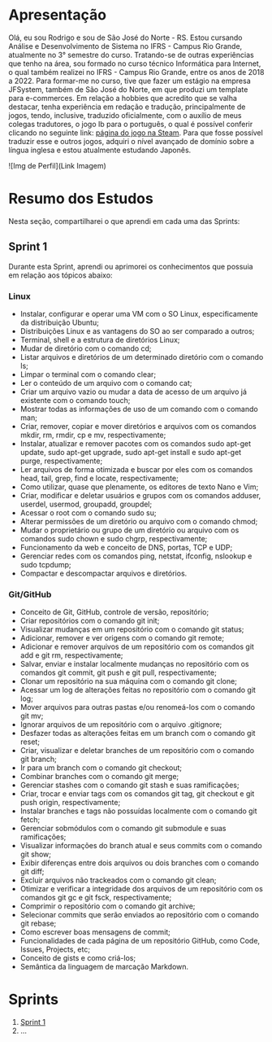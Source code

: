 # Apresentação

Olá, eu sou Rodrigo e sou de São José do Norte - RS. Estou cursando Análise e Desenvolvimento de Sistema no IFRS - Campus Rio Grande, atualmente no 3° semestre do curso.
Tratando-se de outras experiências que tenho na área, sou formado no curso técnico Informática para Internet, o qual também realizei no IFRS - Campus Rio Grande, entre os anos de 2018 a 2022. Para formar-me no curso, tive que fazer um estágio na empresa JFSystem, também de São José do Norte, em que produzi um template para e-commerces.
Em relação a hobbies que acredito que se valha destacar, tenha experiência em redação e tradução, principalmente de jogos, tendo, inclusive, traduzido oficialmente, com o auxílio de meus colegas tradutores, o jogo Ib para o português, o qual é possível conferir clicando no seguinte link: [página do jogo na Steam](https://store.steampowered.com/app/1901370/Ib/).
Para que fosse possível traduzir esse e outros jogos, adquiri o nível avançado de domínio sobre a língua inglesa e estou atualmente estudando Japonês.

![Img de Perfil](Link Imagem)

# Resumo dos Estudos

Nesta seção, compartilharei o que aprendi em cada uma das Sprints:

## Sprint 1

Durante esta Sprint, aprendi ou aprimorei os conhecimentos que possuia em relação aos tópicos abaixo:

### Linux

* Instalar, configurar e operar uma VM com o SO Linux, especificamente da distribuição Ubuntu;
* Distribuições Linux e as vantagens do SO ao ser comparado a outros;
* Terminal, shell e a estrutura de diretórios Linux;
* Mudar de diretório com o comando cd;
* Listar arquivos e diretórios de um determinado diretório com o comando ls;
* Limpar o terminal com o comando clear;
* Ler o conteúdo de um arquivo com o comando cat;
* Criar um arquivo vazio ou mudar a data de acesso de um arquivo já existente com o comando touch;
* Mostrar todas as informações de uso de um comando com o comando man;
* Criar, remover, copiar e mover diretórios e arquivos com os comandos mkdir, rm, rmdir, cp e mv, respectivamente;
* Instalar, atualizar e remover pacotes com os comandos sudo apt-get update, sudo apt-get upgrade, sudo apt-get install e sudo apt-get purge, respectivamente;
* Ler arquivos de forma otimizada e buscar por eles com os comandos head, tail, grep, find e locate, respectivamente;
* Como utilizar, quase que plenamente, os editores de texto Nano e Vim;
* Criar, modificar e deletar usuários e grupos com os comandos adduser, userdel, usermod, groupadd, groupdel;
* Acessar o root com o comando sudo su;
* Alterar permissões de um diretório ou arquivo com o comando chmod;
* Mudar o proprietário ou grupo de um diretório ou arquivo com os comandos sudo chown e sudo chgrp, respectivamente;
* Funcionamento da web e conceito de DNS, portas, TCP e UDP;
* Gerenciar redes com os comandos ping, netstat, ifconfig, nslookup e sudo tcpdump;
* Compactar e descompactar arquivos e diretórios.

### Git/GitHub

* Conceito de Git, GitHub, controle de versão, repositório;
* Criar repositórios com o comando git init;
* Visualizar mudanças em um repositório com o comando git status;
* Adicionar, remover e ver origens com o comando git remote;
* Adicionar e remover arquivos de um repositório com os comandos git add e git rm, respectivamente;
* Salvar, enviar e instalar localmente mudanças no repositório com os comandos git commit, git push e git pull, respectivamente;
* Clonar um repositório na sua máquina com o comando git clone;
* Acessar um log de alterações feitas no repositório com o comando git log;
* Mover arquivos para outras pastas e/ou renomeá-los com o comando git mv;
* Ignorar arquivos de um repositório com o arquivo .gitignore;
* Desfazer todas as alterações feitas em um branch com o comando git reset;
* Criar, visualizar e deletar branches de um repositório com o comando git branch;
* Ir para um branch com o comando git checkout;
* Combinar branches com o comando git merge;
* Gerenciar stashes com o comando git stash e suas ramificações;
* Criar, trocar e enviar tags com os comandos git tag, git checkout e git push origin, respectivamente;
* Instalar branches e tags não possuídas localmente com o comando git fetch;
* Gerenciar sobmódulos com o comando git submodule e suas ramificações;
* Visualizar informações do branch atual e seus commits com o comando git show;
* Exibir diferenças entre dois arquivos ou dois branches com o comando git diff;
* Excluir arquivos não trackeados com o comando git clean;
* Otimizar e verificar a integridade dos arquivos de um repositório com os comandos git gc e git fsck, respectivamente;
* Comprimir o repositório com o comando git archive;
* Selecionar commits que serão enviados ao repositório com o comando git rebase;
* Como escrever boas mensagens de commit;
* Funcionalidades de cada página de um repositório GitHub, como Code, Issues, Projects, etc;
* Conceito de gists e como criá-los;
* Semântica da linguagem de marcação Markdown.

# Sprints 

1. [Sprint 1](Sprint%201)
2. ...